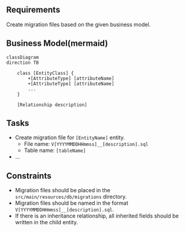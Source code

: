 ## Requirements
Create migration files based on the given business model.

## Business Model(mermaid)
```
classDiagram
direction TB

    class [EntityClass] {
        +[AttributeType] [attributeName]
        +[AttributeType] [attributeName]
        ...
    }

    [Relationship description]
```

## Tasks
- Create migration file for `[EntityName]` entity.
  - File name: `V[YYYYMMDDHHmmss]__[description].sql`
  - Table name: `[tableName]`
- ...

## Constraints
- Migration files should be placed in the `src/main/resources/db/migrations` directory.
- Migration files should be named in the format `V[YYYYMMDDHHmmss]__[description].sql`.
- If there is an inheritance relationship, all inherited fields should be written in the child entity. 